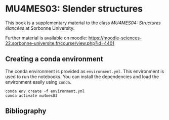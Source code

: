 # MU4MES03: Slender structures

This book is a supplementary material to the class *MU4MES04: Structures élancées* at Sorbonne University.

Further material is available on moodle: https://moodle-sciences-22.sorbonne-universite.fr/course/view.php?id=4401

## Creating a conda environment

The conda environment is provided as `environment.yml`. This environment is used to run the notebooks. You can install the dependencies and load the environment easily using `conda`.

```
conda env create -f environment.yml
conda activate mu4mes03
```

## Bibliography

```{bibliography} ../_bibliography/references.bib
```
